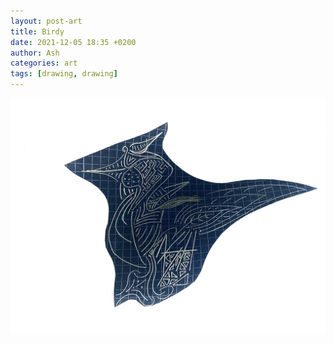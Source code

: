```yaml
---
layout: post-art
title: Birdy
date: 2021-12-05 18:35 +0200
author: Ash
categories: art
tags: [drawing, drawing]
---
```


![sketch-birdy](/assets/res/art/2021-12-05-birdy/birdy.png)
